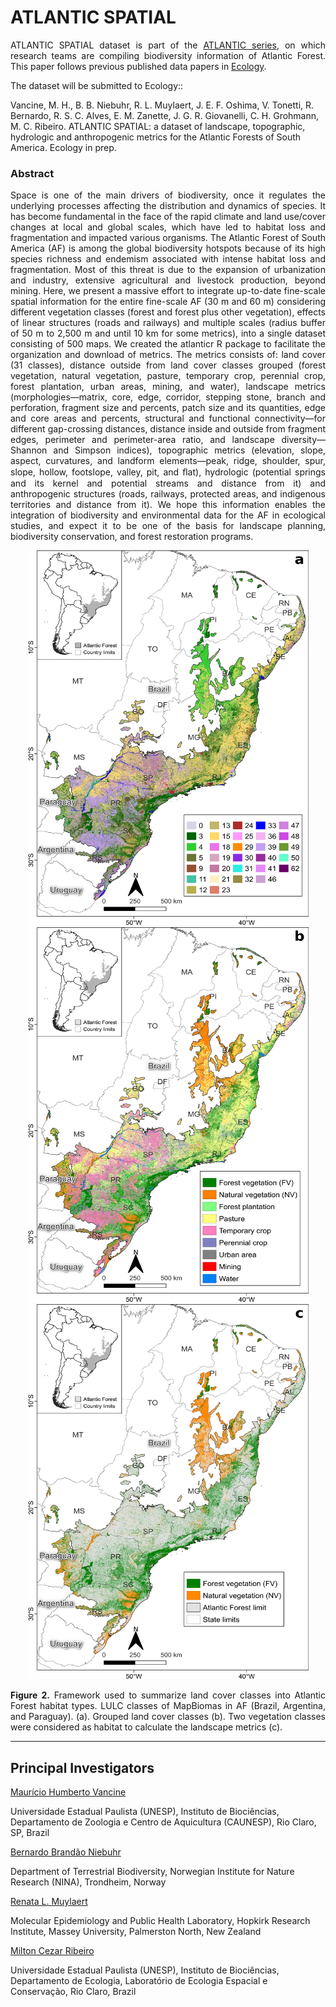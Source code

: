 # ATLANTIC SPATIAL

<p align="justify">
ATLANTIC SPATIAL dataset is part of the <a href="https://github.com/LEEClab/Atlantic_series">ATLANTIC series</a>, on which research teams are compiling biodiversity information of Atlantic Forest. This paper follows previous published data papers in <a href="https://esajournals.onlinelibrary.wiley.com/doi/toc/10.1002/(ISSN)1939-9170.AtlanticPapers">Ecology</a>.

The dataset will be submitted to Ecology::

Vancine, M. H., B. B. Niebuhr, R. L. Muylaert, J. E. F. Oshima, V. Tonetti, R. Bernardo, R. S. C. Alves, E. M. Zanette, J. G. R. Giovanelli, C. H. Grohmann, M. C. Ribeiro. ATLANTIC SPATIAL: a dataset of landscape, topographic, hydrologic and anthropogenic metrics for the Atlantic Forests of South America. Ecology in prep. </p>

### Abstract

<p align="justify">
Space is one of the main drivers of biodiversity, once it regulates the underlying processes affecting the distribution and dynamics of species. It has become fundamental in the face of the rapid climate and land use/cover changes at local and global scales, which have led to habitat loss and fragmentation and impacted various organisms. The Atlantic Forest of South America (AF) is among the global biodiversity hotspots because of its high species richness and endemism associated with intense habitat loss and fragmentation. Most of this threat is due to the expansion of urbanization and industry, extensive agricultural and livestock production, beyond mining. Here, we present a massive effort to integrate up-to-date fine-scale spatial information for the entire fine-scale AF (30 m and 60 m) considering different vegetation classes (forest and forest plus other vegetation), effects of linear structures (roads and railways) and multiple scales (radius buffer of 50 m to 2,500 m and until 10 km for some metrics), into a single dataset consisting of 500 maps. We created the atlanticr R package to facilitate the organization and download of metrics. The metrics consists of: land cover (31 classes), distance outside from land cover classes grouped (forest vegetation, natural vegetation, pasture, temporary crop, perennial crop, forest plantation, urban areas, mining, and water), landscape metrics (morphologies—matrix, core, edge, corridor, stepping stone, branch and perforation, fragment size and percents, patch size and its quantities, edge and core areas and percents, structural and functional connectivity—for different gap-crossing distances, distance inside and outside from fragment edges, perimeter and perimeter-area ratio, and landscape diversity—Shannon and Simpson indices), topographic metrics (elevation, slope, aspect, curvatures, and landform elements—peak, ridge, shoulder, spur, slope, hollow, footslope, valley, pit, and ﬂat), hydrologic (potential springs and its kernel and potential streams and distance from it) and anthropogenic structures (roads, railways, protected areas, and indigenous territories and distance from it). We hope this information enables the integration of biodiversity and environmental data for the AF in ecological studies, and expect it to be one of the basis for landscape planning, biodiversity conservation, and forest restoration programs.

<p align="center"> 
<img src="https://github.com/mauriciovancine/ATLANTIC-SPATIAL/blob/main/figures/atlantic_spatial_map_a.png" height="600" width="450">
<img src="https://github.com/mauriciovancine/ATLANTIC-SPATIAL/blob/main/figures/atlantic_spatial_map_b.png" height="600" width="450">
<img src="https://github.com/mauriciovancine/ATLANTIC-SPATIAL/blob/main/figures/atlantic_spatial_map_c.png" height="600" width="450">
</p>

<p align="justify">
<b>Figure 2.</b> Framework used to summarize land cover classes into Atlantic Forest habitat types. LULC classes of MapBiomas in AF (Brazil, Argentina, and Paraguay). (a). Grouped land cover classes (b). Two vegetation classes were considered as habitat to calculate the landscape metrics (c).
</p>

---

## Principal Investigators
<ins>
  Maurício Humberto Vancine
</ins>

Universidade Estadual Paulista (UNESP), Instituto de Biociências, Departamento de Zoologia e Centro de Aquicultura (CAUNESP), Rio Claro, SP, Brazil

<ins>
  Bernardo Brandão Niebuhr
</ins>

Department of Terrestrial Biodiversity, Norwegian Institute for Nature Research (NINA), Trondheim, Norway

<ins>
  Renata L. Muylaert
</ins>

Molecular Epidemiology and Public Health Laboratory, Hopkirk Research Institute, Massey University, Palmerston North, New Zealand

<ins>
  Milton Cezar Ribeiro
</ins>
  
Universidade Estadual Paulista (UNESP), Instituto de Biociências, Departamento de Ecologia, Laboratório de Ecologia Espacial e Conservação, Rio Claro, Brazil
